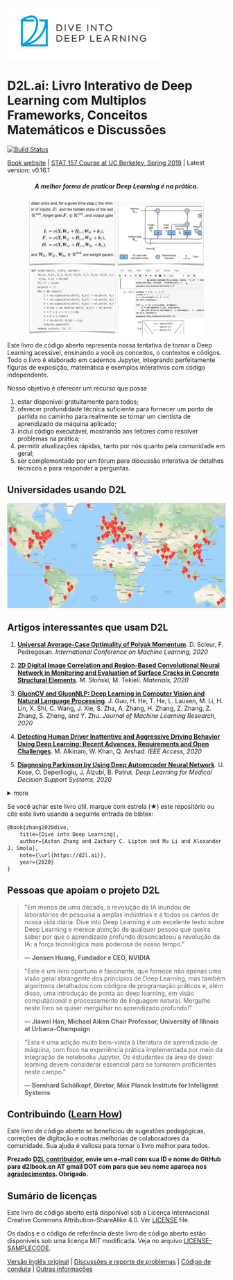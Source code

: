 <div align="left">
  <img src="https://raw.githubusercontent.com/d2l-ai/d2l-en/master/static/logo-with-text.png" width="350">
</div>

# D2L.ai: Livro Interativo de Deep Learning com Multiplos Frameworks, Conceitos Matemáticos e Discussões

[![Build Status](http://ci.d2l.ai/job/d2l-en/job/master/badge/icon)](http://ci.d2l.ai/job/d2l-en/job/master/)

[Book website](https://d2l.ai/) | [STAT 157 Course at UC Berkeley, Spring 2019](http://courses.d2l.ai/berkeley-stat-157/index.html) | Latest version: v0.16.1

<h5 align="center"><i>A melhor forma de praticar Deep Learning é na prática.</i></h5>

<p align="center">
  <img width="200"  src="static/frontpage/_images/eq.jpg">
  <img width="200"  src="static/frontpage/_images/figure.jpg">
  <img width="200"  src="static/frontpage/_images/code.jpg">
  <img width="200"  src="static/frontpage/_images/notebook.gif">
</p>

Este livro de código aberto representa nossa tentativa de tornar o Deep Learning acessível, ensinando a você os conceitos, o contextos e códigos. Todo o livro é elaborado em cadernos Jupyter, integrando perfeitamente figuras de exposição, matemática e exemplos interativos com código independente.

Nosso objetivo é oferecer um recurso que possa
1. estar disponível gratuitamente para todos;
1. oferecer profundidade técnica suficiente para fornecer um ponto de partida no caminho para realmente se tornar um cientista de aprendizado de máquina aplicado;
1. inclui código executável, mostrando aos leitores como resolver problemas na prática;
1. permitir atualizações rápidas, tanto por nós quanto pela comunidade em geral;
1. ser complementado por um fórum para discussão interativa de detalhes técnicos e para responder a perguntas.

## Universidades usando D2L
<p align="center">
  <img width="600"  src="static/frontpage/_images/map.png">
</p>


## Artigos interessantes que usam D2L

1. [**Universal Average-Case Optimality of Polyak Momentum**](https://arxiv.org/pdf/2002.04664.pdf). D. Scieur, F. Pedregosan. *International Conference on Machine Learning, 2020*

1. [**2D Digital Image Correlation and Region-Based Convolutional Neural Network in Monitoring and Evaluation of Surface Cracks in Concrete Structural Elements**](https://www.mdpi.com/1996-1944/13/16/3527/pdf). M. Słoński, M. Tekieli. *Materials, 2020*

1. [**GluonCV and GluonNLP: Deep Learning in Computer Vision and Natural Language Processing**](https://www.jmlr.org/papers/volume21/19-429/19-429.pdf). J. Guo, H. He, T. He, L. Lausen, M. Li, H. Lin, X. Shi, C. Wang, J. Xie, S. Zha, A. Zhang, H. Zhang, Z. Zhang, Z. Zhang, S. Zheng, and Y. Zhu. *Journal of Machine Learning Research, 2020*

1. [**Detecting Human Driver Inattentive and Aggressive Driving Behavior Using Deep Learning: Recent Advances, Requirements and Open Challenges**](https://ieeexplore.ieee.org/stamp/stamp.jsp?arnumber=9107077). M. Alkinani, W. Khan, Q. Arshad. *IEEE Access, 2020*

1. [**Diagnosing Parkinson by Using Deep Autoencoder Neural Network**](https://link.springer.com/chapter/10.1007/978-981-15-6325-6_5). U. Kose, O. Deperlioglu, J. Alzubi, B. Patrut. *Deep Learning for Medical Decision Support Systems, 2020*

<details><summary>more</summary>

1. [**Descending through a Crowded Valley--Benchmarking Deep Learning Optimizers**](https://arxiv.org/pdf/2007.01547.pdf). R. Schmidt, F. Schneider, P. Hennig.

1. [**Deep Learning Architectures for Medical Diagnosis**](https://link.springer.com/chapter/10.1007/978-981-15-6325-6_2). U. Kose, O. Deperlioglu, J. Alzubi, B. Patrut. *Deep Learning for Medical Decision Support Systems, 2020*

1. [**ControlVAE: Tuning, Analytical Properties, and Performance Analysis**](https://arxiv.org/pdf/2011.01754.pdf). H. Shao, Z. Xiao, S. Yao, D. Sun, A. Zhang, S. Liu, T. Abdelzaher.

1. [**Potential, challenges and future directions for deep learning in prognostics and health management applications**](https://reader.elsevier.com/reader/sd/pii/S0952197620301184?token=7261E56B97513C5D621B9B5F43CAABEC2860AE3036278C3E5264707C32DCB658077B2AFA6ED6D5CD0FB7B16770828080). O. Fink, Q. Wang, M. Svensén, P. Dersin, W-J. Lee, M. Ducoffe. *Engineering Applications of Artificial Intelligence, 2020*

1. [**Learning User Representations with Hypercuboids for Recommender Systems**](https://arxiv.org/pdf/2011.05742.pdf). S. Zhang, H. Liu, A. Zhang, Y. Hu, C. Zhang, Y. Li, T. Zhu, S. He, W. Ou. *ACM International Conference on Web Search and Data Mining, 2021*

</details>


Se você achar este livro útil, marque com estrela (★) este repositório ou cite este livro usando a seguinte entrada de bibtex:

```
@book{zhang2020dive,
    title={Dive into Deep Learning},
    author={Aston Zhang and Zachary C. Lipton and Mu Li and Alexander J. Smola},
    note={\url{https://d2l.ai}},
    year={2020}
}
```


## Pessoas que apoiam o projeto D2L

> <p>"Em menos de uma década, a revolução da IA inundou de laboratórios de pesquisa a amplas indústrias e a todos os cantos de nossa vida diária. Dive into Deep Learning é um excelente texto sobre Deep Learning e merece atenção de qualquer pessoa que queira saber por que o aprendizado profundo desencadeou a revolução da IA: a força tecnológica mais poderosa de nosso tempo."</p>
> <b>&mdash; Jensen Huang, Fundador e CEO, NVIDIA</b>

> <p>"Este é um livro oportuno e fascinante, que fornece não apenas uma visão geral abrangente dos princípios de Deep Learning, mas também algoritmos detalhados com códigos de programação práticos e, além disso, uma introdução de ponta ao deep learning, em visão computacional e processamento de linguagem natural. Mergulhe neste livro se quiser mergulhar no aprendizado profundo!"</p>
> <b>&mdash; Jiawei Han, Michael Aiken Chair Professor, University of Illinois at Urbana-Champaign</b>

> <p>"Esta é uma adição muito bem-vinda à literatura de aprendizado de máquina, com foco na experiência prática implementada por meio da integração de notebooks Jupyter. Os estudantes da área de deep learning devem considerar essencial para se tornarem proficientes neste campo."</p>
> <b>&mdash; Bernhard Schölkopf, Diretor, Max Planck Institute for Intelligent Systems</b>


## Contribuindo ([Learn How](https://d2l.ai/d2l-pt/chapter_appendix-tools-for-deep-learning/contributing.html))

Este livro de código aberto se beneficiou de sugestões pedagógicas, correções de digitação e outras melhorias de colaboradores da comunidade. Sua ajuda é valiosa para tornar o livro melhor para todos.

**Prezado [D2L contribuidor](https://github.com/d2l-ai/d2l-pt/graphs/contributors), envie um e-mail com sua ID e nome do GitHub para d2lbook.en AT gmail DOT com para que seu nome apareça nos [agradecimentos](https://d2l.ai/d2l-pt/chapter_preface/index.html#Acknowledgments). Obrigado.**


## Sumário de licenças

Este livro de código aberto está disponível sob a Licença Internacional Creative Commons Attribution-ShareAlike 4.0. Ver [LICENSE](LICENSE) file.

Os dados e o código de referência deste livro de código aberto estão disponíveis sob uma licença MIT modificada. Veja no arquivo [LICENSE-SAMPLECODE](LICENSE-SAMPLECODE).

[Versão inglês original](https://github.com/d2l-ai) | [Discussões e reporte de problemas](https://discuss.d2l.ai/) | [Código de conduta](CODE_OF_CONDUCT.md) | [Outras informações](INFO.md)
